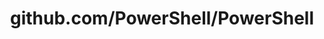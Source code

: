 ---
layout: post
title: github.com/PowerShell/PowerShell
categories: link
tags: [انگلیسی, برنامه‌نویسی]
---